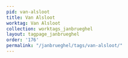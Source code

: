 ```yaml
---
pid: van-alsloot
title: Van Alsloot
worktag: Van Alsloot
collection: worktags_janbrueghel
layout: tagpage_janbrueghel
order: '176'
permalink: "/janbrueghel/tags/van-alsloot/"
---
```


